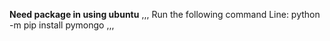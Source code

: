 **Need package in using ubuntu**
,,,
Run the following command Line: python -m pip install pymongo
,,,
